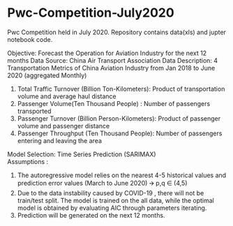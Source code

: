 # Pwc-Competition-July2020
Pwc Competition held in July 2020. Repository contains data(xls) and jupter notebook code.

Objective: Forecast the Operation for Aviation Industry for the next 12 months
Data Source: China Air Transport Association
Data Description: 4 Transportation Metrics of China Aviation Industry from Jan 2018 to June 2020 (aggregated Monthly)
1. Total Traffic Turnover (Billion Ton-Kilometers): Product of transportation volume and average haul distance
2. Passenger Volume(Ten Thousand People) : Number of passengers transported
3. Passenger Turnover (Billion Person-Kilometers): Product of passenger volume and passenger distance
4. Passenger Throughput (Ten Thousand People): Number of passengers entering and leaving the area

Model Selection: Time Series Prediction (SARIMAX)   
Assumptions : 
1. The autoregressive model relies on the nearest 4-5 historical values and prediction error values (March to June 2020) 🡪 p,q ∈ (4,5)
2. Due to the data instability caused by COVID-19 , there will not be train/test split. The model is trained on the all data, while the optimal model is obtained by evaluating AIC through parameters iterating. 
3. Prediction will be generated on the next 12 months. 

